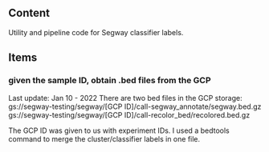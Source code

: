 ## Content
Utility and pipeline code for Segway classifier labels.

## Items

### given the sample ID, obtain .bed files from the GCP
Last update: Jan 10 - 2022
There are two bed files in the GCP storage:
gs://segway-testing/segway/[GCP ID]/call-segway_annotate/segway.bed.gz
gs://segway-testing/segway/[GCP ID]/call-recolor_bed/recolored.bed.gz

The GCP ID was given to us with experiment IDs. I used a bedtools command to merge the cluster/classifier labels in one file.


